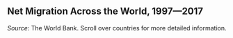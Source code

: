 ## Net Migration Across the World, 1997—2017 

_Source_: The World Bank. Scroll over countries for more detailed information.



